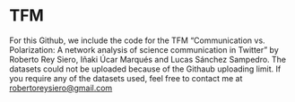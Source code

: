 # TFM

For this Github, we include the code for the TFM “Communication vs. Polarization: A network analysis of science communication in Twitter” by Roberto Rey Siero, Iñaki Úcar Marqués and Lucas Sánchez Sampedro.
The datasets could not be uploaded because of the Githaub uploading limit.
If you require any of the datasets used, feel free to contact me at robertoreysiero@gmail.com

